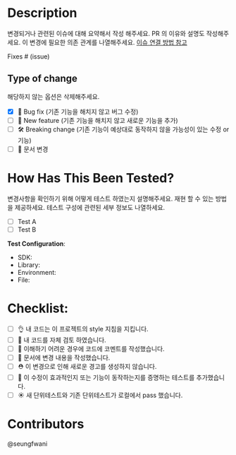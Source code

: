 # Description

변경되거나 관련된 이슈에 대해 요약해서 작성 해주세요. PR 의 이유와 설명도 작성해주세요. 이 변경에 필요한 의존 관계를
나열해주세요. [이슈 연결 방법 참고](https://docs.github.com/en/issues/tracking-your-work-with-issues/linking-a-pull-request-to-an-issue)

Fixes # (issue)

## Type of change

해당하지 않는 옵션은 삭제해주세요.

- [x] 🐛 Bug fix (기존 기능을 해치지 않고 버그 수정)
- [ ] 💎 New feature (기존 기능을 해치지 않고 새로운 기능을 추가)
- [ ] 🛠️ Breaking change (기존 기능이 예상대로 동작하지 않을 가능성이 있는 수정 or 기능)
- [ ] 📝 문서 변경

# How Has This Been Tested?

변경사항을 확인하기 위해 어떻게 테스트 하였는지 설명해주세요. 재현 할 수 있는 방법을 제공하세요. 테스트 구성에 관련된 세부 정보도 나열하세요.

- [ ] Test A
- [ ] Test B

**Test Configuration**:

* SDK:
* Library:
* Environment:
* File:

# Checklist:

- [ ] 👌 내 코드는 이 프로젝트의 style 지침을 지킵니다.
- [ ] 👀 내 코드를 자체 검토 하였습니다.
- [ ] 📨 이해하기 어려운 경우에 코드에 코멘트를 작성했습니다.
- [ ] 📝 문서에 변경 내용을 작성했습니다.
- [ ] ⛑️ 이 변경으로 인해 새로운 경고를 생성하지 않습니다.
- [ ] 🧪 이 수정이 효과적인지 또는 기능이 동작하는지를 증명하는 테스트를 추가했습니다.
- [ ] ☀️ 새 단위테스트와 기존 단위테스트가 로컬에서 pass 했습니다.

# Contributors

@seungfwani
